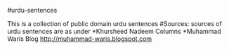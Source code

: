 #urdu-sentences

This is a collection of public domain urdu sentences
#Sources:
sources of urdu sentences are as under
*Khursheed Nadeem Columns
*Muhammad Waris Blog http://muhammad-waris.blogspot.com
